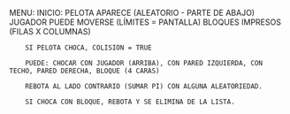 MENU:
    INICIO:
        PELOTA APARECE (ALEATORIO - PARTE DE ABAJO)
        JUGADOR PUEDE MOVERSE (LÍMITES = PANTALLA)
        BLOQUES IMPRESOS (FILAS X COLUMNAS)

        SI PELOTA CHOCA, COLISIÓN = TRUE

        PUEDE: CHOCAR CON JUGADOR (ARRIBA), CON PARED IZQUIERDA, CON TECHO, PARED DERECHA, BLOQUE (4 CARAS)

        REBOTA AL LADO CONTRARIO (SUMAR PI) CON ALGUNA ALEATORIEDAD.

        SI CHOCA CON BLOQUE, REBOTA Y SE ELIMINA DE LA LISTA.